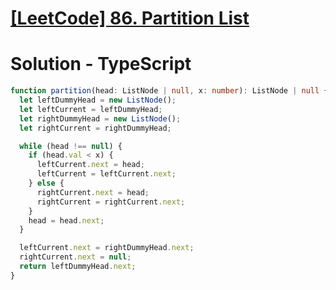 # [[LeetCode] 86. Partition List](https://leetcode.com/problems/partition-list/description)

# Solution - TypeScript

```typescript
function partition(head: ListNode | null, x: number): ListNode | null {
  let leftDummyHead = new ListNode();
  let leftCurrent = leftDummyHead;
  let rightDummyHead = new ListNode();
  let rightCurrent = rightDummyHead;

  while (head !== null) {
    if (head.val < x) {
      leftCurrent.next = head;
      leftCurrent = leftCurrent.next;
    } else {
      rightCurrent.next = head;
      rightCurrent = rightCurrent.next;
    }
    head = head.next;
  }

  leftCurrent.next = rightDummyHead.next;
  rightCurrent.next = null;
  return leftDummyHead.next;
}
```
